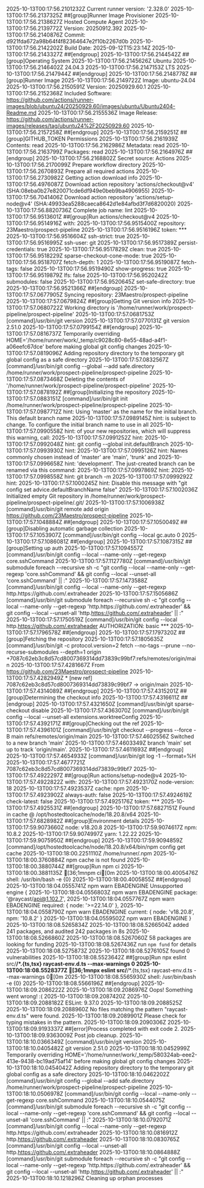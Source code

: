 ﻿2025-10-13T00:17:56.2101232Z Current runner version: '2.328.0'
2025-10-13T00:17:56.2137325Z ##[group]Runner Image Provisioner
2025-10-13T00:17:56.2138627Z Hosted Compute Agent
2025-10-13T00:17:56.2139772Z Version: 20250912.392
2025-10-13T00:17:56.2140876Z Commit: d921fda672a98b64f4f82364647e2f10b2267d0b
2025-10-13T00:17:56.2142202Z Build Date: 2025-09-12T15:23:14Z
2025-10-13T00:17:56.2143327Z ##[endgroup]
2025-10-13T00:17:56.2144542Z ##[group]Operating System
2025-10-13T00:17:56.2145626Z Ubuntu
2025-10-13T00:17:56.2146402Z 24.04.3
2025-10-13T00:17:56.2147153Z LTS
2025-10-13T00:17:56.2147944Z ##[endgroup]
2025-10-13T00:17:56.2148778Z ##[group]Runner Image
2025-10-13T00:17:56.2149722Z Image: ubuntu-24.04
2025-10-13T00:17:56.2150591Z Version: 20250929.60.1
2025-10-13T00:17:56.2152368Z Included Software: https://github.com/actions/runner-images/blob/ubuntu24/20250929.60/images/ubuntu/Ubuntu2404-Readme.md
2025-10-13T00:17:56.2155536Z Image Release: https://github.com/actions/runner-images/releases/tag/ubuntu24%2F20250929.60
2025-10-13T00:17:56.2157258Z ##[endgroup]
2025-10-13T00:17:56.2159251Z ##[group]GITHUB_TOKEN Permissions
2025-10-13T00:17:56.2161939Z Contents: read
2025-10-13T00:17:56.2162986Z Metadata: read
2025-10-13T00:17:56.2163799Z Packages: read
2025-10-13T00:17:56.2164976Z ##[endgroup]
2025-10-13T00:17:56.2168802Z Secret source: Actions
2025-10-13T00:17:56.2170099Z Prepare workflow directory
2025-10-13T00:17:56.2670893Z Prepare all required actions
2025-10-13T00:17:56.2730982Z Getting action download info
2025-10-13T00:17:56.4976087Z Download action repository 'actions/checkout@v4' (SHA:08eba0b27e820071cde6df949e0beb9ba4906955)
2025-10-13T00:17:56.7041406Z Download action repository 'actions/setup-node@v4' (SHA:49933ea5288caeca8642d1e84afbd3f7d6820020)
2025-10-13T00:17:56.8820736Z Complete job name: lint
2025-10-13T00:17:56.9513601Z ##[group]Run actions/checkout@v4
2025-10-13T00:17:56.9514916Z with:
2025-10-13T00:17:56.9515400Z   repository: 23Maestro/prospect-pipeline
2025-10-13T00:17:56.9516196Z   token: ***
2025-10-13T00:17:56.9516604Z   ssh-strict: true
2025-10-13T00:17:56.9516995Z   ssh-user: git
2025-10-13T00:17:56.9517389Z   persist-credentials: true
2025-10-13T00:17:56.9517829Z   clean: true
2025-10-13T00:17:56.9518229Z   sparse-checkout-cone-mode: true
2025-10-13T00:17:56.9518707Z   fetch-depth: 1
2025-10-13T00:17:56.9519087Z   fetch-tags: false
2025-10-13T00:17:56.9519490Z   show-progress: true
2025-10-13T00:17:56.9519879Z   lfs: false
2025-10-13T00:17:56.9520242Z   submodules: false
2025-10-13T00:17:56.9520645Z   set-safe-directory: true
2025-10-13T00:17:56.9521366Z ##[endgroup]
2025-10-13T00:17:57.0677905Z Syncing repository: 23Maestro/prospect-pipeline
2025-10-13T00:17:57.0679824Z ##[group]Getting Git version info
2025-10-13T00:17:57.0680722Z Working directory is '/home/runner/work/prospect-pipeline/prospect-pipeline'
2025-10-13T00:17:57.0681753Z [command]/usr/bin/git version
2025-10-13T00:17:57.0770131Z git version 2.51.0
2025-10-13T00:17:57.0799154Z ##[endgroup]
2025-10-13T00:17:57.0816737Z Temporarily overriding HOME='/home/runner/work/_temp/c9028c80-8e55-48ad-a4f1-a06eefc67dce' before making global git config changes
2025-10-13T00:17:57.0819096Z Adding repository directory to the temporary git global config as a safe directory
2025-10-13T00:17:57.0832567Z [command]/usr/bin/git config --global --add safe.directory /home/runner/work/prospect-pipeline/prospect-pipeline
2025-10-13T00:17:57.0873468Z Deleting the contents of '/home/runner/work/prospect-pipeline/prospect-pipeline'
2025-10-13T00:17:57.0878192Z ##[group]Initializing the repository
2025-10-13T00:17:57.0883151Z [command]/usr/bin/git init /home/runner/work/prospect-pipeline/prospect-pipeline
2025-10-13T00:17:57.0987712Z hint: Using 'master' as the name for the initial branch. This default branch name
2025-10-13T00:17:57.0989145Z hint: is subject to change. To configure the initial branch name to use in all
2025-10-13T00:17:57.0990558Z hint: of your new repositories, which will suppress this warning, call:
2025-10-13T00:17:57.0991252Z hint:
2025-10-13T00:17:57.0992048Z hint: 	git config --global init.defaultBranch <name>
2025-10-13T00:17:57.0993930Z hint:
2025-10-13T00:17:57.0995126Z hint: Names commonly chosen instead of 'master' are 'main', 'trunk' and
2025-10-13T00:17:57.0996658Z hint: 'development'. The just-created branch can be renamed via this command:
2025-10-13T00:17:57.0997869Z hint:
2025-10-13T00:17:57.0998558Z hint: 	git branch -m <name>
2025-10-13T00:17:57.0999292Z hint:
2025-10-13T00:17:57.1000245Z hint: Disable this message with "git config set advice.defaultBranchName false"
2025-10-13T00:17:57.1002036Z Initialized empty Git repository in /home/runner/work/prospect-pipeline/prospect-pipeline/.git/
2025-10-13T00:17:57.1006938Z [command]/usr/bin/git remote add origin https://github.com/23Maestro/prospect-pipeline
2025-10-13T00:17:57.1048884Z ##[endgroup]
2025-10-13T00:17:57.1050049Z ##[group]Disabling automatic garbage collection
2025-10-13T00:17:57.1053907Z [command]/usr/bin/git config --local gc.auto 0
2025-10-13T00:17:57.1086081Z ##[endgroup]
2025-10-13T00:17:57.1087315Z ##[group]Setting up auth
2025-10-13T00:17:57.1094557Z [command]/usr/bin/git config --local --name-only --get-regexp core\.sshCommand
2025-10-13T00:17:57.1127780Z [command]/usr/bin/git submodule foreach --recursive sh -c "git config --local --name-only --get-regexp 'core\.sshCommand' && git config --local --unset-all 'core.sshCommand' || :"
2025-10-13T00:17:57.1473588Z [command]/usr/bin/git config --local --name-only --get-regexp http\.https\:\/\/github\.com\/\.extraheader
2025-10-13T00:17:57.1505686Z [command]/usr/bin/git submodule foreach --recursive sh -c "git config --local --name-only --get-regexp 'http\.https\:\/\/github\.com\/\.extraheader' && git config --local --unset-all 'http.https://github.com/.extraheader' || :"
2025-10-13T00:17:57.1750519Z [command]/usr/bin/git config --local http.https://github.com/.extraheader AUTHORIZATION: basic ***
2025-10-13T00:17:57.1796578Z ##[endgroup]
2025-10-13T00:17:57.1797320Z ##[group]Fetching the repository
2025-10-13T00:17:57.1805635Z [command]/usr/bin/git -c protocol.version=2 fetch --no-tags --prune --no-recurse-submodules --depth=1 origin +7087c62eb3c8d57cd8007369314dd73839c99bf7:refs/remotes/origin/main
2025-10-13T00:17:57.4281667Z From https://github.com/23Maestro/prospect-pipeline
2025-10-13T00:17:57.4282949Z  * [new ref]         7087c62eb3c8d57cd8007369314dd73839c99bf7 -> origin/main
2025-10-13T00:17:57.4314089Z ##[endgroup]
2025-10-13T00:17:57.4315201Z ##[group]Determining the checkout info
2025-10-13T00:17:57.4316611Z ##[endgroup]
2025-10-13T00:17:57.4321650Z [command]/usr/bin/git sparse-checkout disable
2025-10-13T00:17:57.4363070Z [command]/usr/bin/git config --local --unset-all extensions.worktreeConfig
2025-10-13T00:17:57.4392171Z ##[group]Checking out the ref
2025-10-13T00:17:57.4396101Z [command]/usr/bin/git checkout --progress --force -B main refs/remotes/origin/main
2025-10-13T00:17:57.4602556Z Switched to a new branch 'main'
2025-10-13T00:17:57.4603349Z branch 'main' set up to track 'origin/main'.
2025-10-13T00:17:57.4611693Z ##[endgroup]
2025-10-13T00:17:57.4654933Z [command]/usr/bin/git log -1 --format=%H
2025-10-13T00:17:57.4677721Z 7087c62eb3c8d57cd8007369314dd73839c99bf7
2025-10-13T00:17:57.4922297Z ##[group]Run actions/setup-node@v4
2025-10-13T00:17:57.4922822Z with:
2025-10-13T00:17:57.4923170Z   node-version: 18
2025-10-13T00:17:57.4923537Z   cache: npm
2025-10-13T00:17:57.4923902Z   always-auth: false
2025-10-13T00:17:57.4924619Z   check-latest: false
2025-10-13T00:17:57.4925176Z   token: ***
2025-10-13T00:17:57.4925531Z ##[endgroup]
2025-10-13T00:17:57.6827151Z Found in cache @ /opt/hostedtoolcache/node/18.20.8/x64
2025-10-13T00:17:57.6828982Z ##[group]Environment details
2025-10-13T00:17:59.9073660Z node: v18.20.8
2025-10-13T00:17:59.9074617Z npm: 10.8.2
2025-10-13T00:17:59.9074997Z yarn: 1.22.22
2025-10-13T00:17:59.9075950Z ##[endgroup]
2025-10-13T00:17:59.9094859Z [command]/opt/hostedtoolcache/node/18.20.8/x64/bin/npm config get cache
2025-10-13T00:18:00.2251110Z /home/runner/.npm
2025-10-13T00:18:00.3760884Z npm cache is not found
2025-10-13T00:18:00.3880744Z ##[group]Run npm ci
2025-10-13T00:18:00.3881135Z [36;1mnpm ci[0m
2025-10-13T00:18:00.4005476Z shell: /usr/bin/bash -e {0}
2025-10-13T00:18:00.4005855Z ##[endgroup]
2025-10-13T00:18:04.0555741Z npm warn EBADENGINE Unsupported engine {
2025-10-13T00:18:04.0556803Z npm warn EBADENGINE   package: '@raycast/api@1.102.7',
2025-10-13T00:18:04.0557767Z npm warn EBADENGINE   required: { node: '>=22.14.0' },
2025-10-13T00:18:04.0558790Z npm warn EBADENGINE   current: { node: 'v18.20.8', npm: '10.8.2' }
2025-10-13T00:18:04.0559502Z npm warn EBADENGINE }
2025-10-13T00:18:08.5265834Z 
2025-10-13T00:18:08.5266504Z added 241 packages, and audited 242 packages in 8s
2025-10-13T00:18:08.5266860Z 
2025-10-13T00:18:08.5267060Z 58 packages are looking for funding
2025-10-13T00:18:08.5267436Z   run `npm fund` for details
2025-10-13T00:18:08.5275873Z 
2025-10-13T00:18:08.5276105Z found 0 vulnerabilities
2025-10-13T00:18:08.5523642Z ##[group]Run npx eslint src/**/*.{ts,tsx} raycast-env.d.ts --max-warnings 0
2025-10-13T00:18:08.5528377Z [36;1mnpx eslint src/**/*.{ts,tsx} raycast-env.d.ts --max-warnings 0[0m
2025-10-13T00:18:08.5565930Z shell: /usr/bin/bash -e {0}
2025-10-13T00:18:08.5566196Z ##[endgroup]
2025-10-13T00:18:09.2086222Z 
2025-10-13T00:18:09.2086976Z Oops! Something went wrong! :(
2025-10-13T00:18:09.2087420Z 
2025-10-13T00:18:09.2088182Z ESLint: 9.37.0
2025-10-13T00:18:09.2088525Z 
2025-10-13T00:18:09.2088960Z No files matching the pattern "raycast-env.d.ts" were found.
2025-10-13T00:18:09.2089901Z Please check for typing mistakes in the pattern.
2025-10-13T00:18:09.2090306Z 
2025-10-13T00:18:09.9193337Z ##[error]Process completed with exit code 2.
2025-10-13T00:18:09.9363009Z Post job cleanup.
2025-10-13T00:18:10.0366349Z [command]/usr/bin/git version
2025-10-13T00:18:10.0405482Z git version 2.51.0
2025-10-13T00:18:10.0452999Z Temporarily overriding HOME='/home/runner/work/_temp/580324ab-eee2-413e-9438-bc19ad75af14' before making global git config changes
2025-10-13T00:18:10.0454042Z Adding repository directory to the temporary git global config as a safe directory
2025-10-13T00:18:10.0462202Z [command]/usr/bin/git config --global --add safe.directory /home/runner/work/prospect-pipeline/prospect-pipeline
2025-10-13T00:18:10.0506978Z [command]/usr/bin/git config --local --name-only --get-regexp core\.sshCommand
2025-10-13T00:18:10.0544075Z [command]/usr/bin/git submodule foreach --recursive sh -c "git config --local --name-only --get-regexp 'core\.sshCommand' && git config --local --unset-all 'core.sshCommand' || :"
2025-10-13T00:18:10.0792071Z [command]/usr/bin/git config --local --name-only --get-regexp http\.https\:\/\/github\.com\/\.extraheader
2025-10-13T00:18:10.0816912Z http.https://github.com/.extraheader
2025-10-13T00:18:10.0830765Z [command]/usr/bin/git config --local --unset-all http.https://github.com/.extraheader
2025-10-13T00:18:10.0864888Z [command]/usr/bin/git submodule foreach --recursive sh -c "git config --local --name-only --get-regexp 'http\.https\:\/\/github\.com\/\.extraheader' && git config --local --unset-all 'http.https://github.com/.extraheader' || :"
2025-10-13T00:18:10.1218296Z Cleaning up orphan processes
